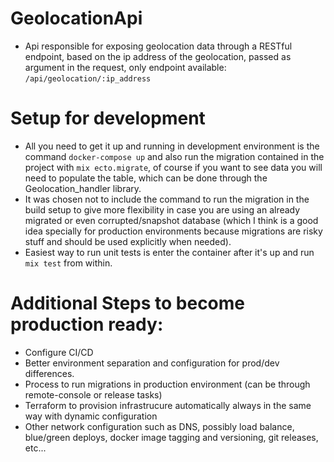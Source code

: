 # GeolocationApi

- Api responsible for exposing geolocation data through a RESTful endpoint, based on the ip address of the geolocation, passed as argument in the request, only endpoint available: ```/api/geolocation/:ip_address```

# Setup for development

- All you need to get it up and running in development environment is the command ```docker-compose up``` and also run the migration contained in the project with ```mix ecto.migrate```, of course if you want to see data you will need to populate the table, which can be done through the Geolocation_handler library.
- It was chosen not to include the command to run the migration in the build setup to give more flexibility in case you are using an already migrated or even corrupted/snapshot database (which I think is a good idea specially for production environments because migrations are risky stuff and should be used explicitly when needed).
- Easiest way to run unit tests is enter the container after it's up and run ```mix test``` from within.

# Additional Steps to become production ready:

- Configure CI/CD
- Better environment separation and configuration for prod/dev differences.
- Process to run migrations in production environment (can be through remote-console or release tasks)
- Terraform to provision infrastrucure automatically always in the same way with dynamic configuration
- Other network configuration such as DNS, possibly load balance, blue/green deploys, docker image tagging and versioning, git releases, etc...
